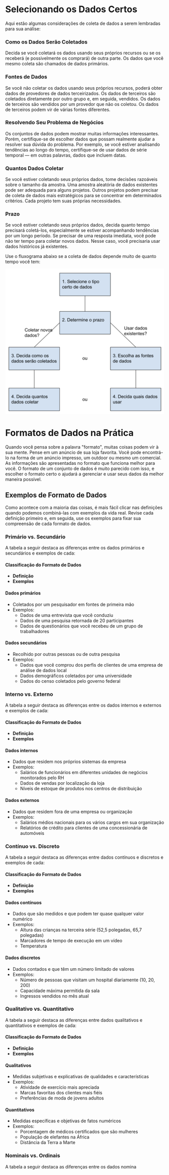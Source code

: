 # Selecionando os Dados Certos

Aqui estão algumas considerações de coleta de dados a serem lembradas para sua análise:

### Como os Dados Serão Coletados
Decida se você coletará os dados usando seus próprios recursos ou se os receberá (e possivelmente os comprará) de outra parte. Os dados que você mesmo coleta são chamados de dados primários.

### Fontes de Dados
Se você não coletar os dados usando seus próprios recursos, poderá obter dados de provedores de dados terceirizados. Os dados de terceiros são coletados diretamente por outro grupo e, em seguida, vendidos. Os dados de terceiros são vendidos por um provedor que não os coletou. Os dados de terceiros podem vir de várias fontes diferentes.

### Resolvendo Seu Problema de Negócios
Os conjuntos de dados podem mostrar muitas informações interessantes. Porém, certifique-se de escolher dados que possam realmente ajudar a resolver sua dúvida do problema. Por exemplo, se você estiver analisando tendências ao longo do tempo, certifique-se de usar dados de série temporal — em outras palavras, dados que incluem datas.

### Quantos Dados Coletar
Se você estiver coletando seus próprios dados, tome decisões razoáveis sobre o tamanho da amostra. Uma amostra aleatória de dados existentes pode ser adequada para alguns projetos. Outros projetos podem precisar de coleta de dados mais estratégicos para se concentrar em determinados critérios. Cada projeto tem suas próprias necessidades.

### Prazo
Se você estiver coletando seus próprios dados, decida quanto tempo precisará coletá-los, especialmente se estiver acompanhando tendências por um longo período. Se precisar de uma resposta imediata, você pode não ter tempo para coletar novos dados. Nesse caso, você precisaria usar dados históricos já existentes.

Use o fluxograma abaixo se a coleta de dados depende muito de quanto tempo você tem:

![Alt text](image.png)

# Formatos de Dados na Prática

Quando você pensa sobre a palavra "formato", muitas coisas podem vir à sua mente. Pense em um anúncio de sua loja favorita. Você pode encontrá-lo na forma de um anúncio impresso, um outdoor ou mesmo um comercial. As informações são apresentadas no formato que funciona melhor para você. O formato de um conjunto de dados é muito parecido com isso, e escolher o formato certo o ajudará a gerenciar e usar seus dados da melhor maneira possível.

## Exemplos de Formato de Dados

Como acontece com a maioria das coisas, é mais fácil clicar nas definições quando podemos combiná-las com exemplos da vida real. Revise cada definição primeiro e, em seguida, use os exemplos para fixar sua compreensão de cada formato de dados.

### Primário vs. Secundário

A tabela a seguir destaca as diferenças entre os dados primários e secundários e exemplos de cada:

#### Classificação do Formato de Dados

- **Definição**
- **Exemplos**

#### Dados primários

- Coletados por um pesquisador em fontes de primeira mão
- Exemplos:
  - Dados de uma entrevista que você conduziu
  - Dados de uma pesquisa retornada de 20 participantes
  - Dados de questionários que você recebeu de um grupo de trabalhadores

#### Dados secundários

- Recolhido por outras pessoas ou de outra pesquisa
- Exemplos:
  - Dados que você comprou dos perfis de clientes de uma empresa de análise de dados local
  - Dados demográficos coletados por uma universidade
  - Dados do censo coletados pelo governo federal

### Interno vs. Externo

A tabela a seguir destaca as diferenças entre os dados internos e externos e exemplos de cada:

#### Classificação do Formato de Dados

- **Definição**
- **Exemplos**

#### Dados internos

- Dados que residem nos próprios sistemas da empresa
- Exemplos:
  - Salários de funcionários em diferentes unidades de negócios monitorados pelo RH
  - Dados de vendas por localização da loja
  - Níveis de estoque de produtos nos centros de distribuição

#### Dados externos

- Dados que residem fora de uma empresa ou organização
- Exemplos:
  - Salários médios nacionais para os vários cargos em sua organização
  - Relatórios de crédito para clientes de uma concessionária de automóveis

### Contínuo vs. Discreto

A tabela a seguir destaca as diferenças entre dados contínuos e discretos e exemplos de cada:

#### Classificação do Formato de Dados

- **Definição**
- **Exemplos**

#### Dados contínuos

- Dados que são medidos e que podem ter quase qualquer valor numérico
- Exemplos:
  - Altura das crianças na terceira série (52,5 polegadas, 65,7 polegadas)
  - Marcadores de tempo de execução em um vídeo
  - Temperatura

#### Dados discretos

- Dados contados e que têm um número limitado de valores
- Exemplos:
  - Número de pessoas que visitam um hospital diariamente (10, 20, 200)
  - Capacidade máxima permitida da sala
  - Ingressos vendidos no mês atual

### Qualitativo vs. Quantitativo

A tabela a seguir destaca as diferenças entre dados qualitativos e quantitativos e exemplos de cada:

#### Classificação do Formato de Dados

- **Definição**
- **Exemplos**

#### Qualitativos

- Medidas subjetivas e explicativas de qualidades e características
- Exemplos:
  - Atividade de exercício mais apreciada
  - Marcas favoritas dos clientes mais fiéis
  - Preferências de moda de jovens adultos

#### Quantitativos

- Medidas específicas e objetivas de fatos numéricos
- Exemplos:
  - Porcentagem de médicos certificados que são mulheres
  - População de elefantes na África
  - Distância da Terra a Marte

### Nominais vs. Ordinais

A tabela a seguir destaca as diferenças entre os dados nomina
